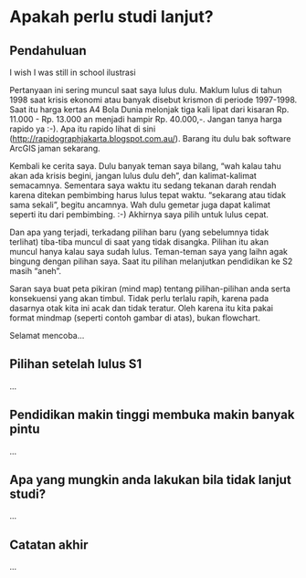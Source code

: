 # Apakah perlu studi lanjut?

## Pendahuluan 

I wish I was still in school
ilustrasi

Pertanyaan ini sering muncul saat saya lulus dulu. Maklum lulus di tahun 1998 saat krisis ekonomi atau banyak disebut krismon di periode 1997-1998. Saat itu harga kertas A4 Bola Dunia melonjak tiga kali lipat dari kisaran Rp. 11.000 - Rp. 13.000 an menjadi hampir Rp. 40.000,-. Jangan tanya harga rapido ya :-). Apa itu rapido lihat di sini (http://rapidographjakarta.blogspot.com.au/). Barang itu dulu bak software ArcGIS jaman sekarang.

Kembali ke cerita saya. Dulu banyak teman saya bilang, “wah kalau tahu akan ada krisis begini, jangan lulus dulu deh”, dan kalimat-kalimat semacamnya. Sementara saya waktu itu sedang tekanan darah rendah karena ditekan pembimbing harus lulus tepat waktu. “sekarang atau tidak sama sekali”, begitu ancamnya. Wah dulu gemetar juga dapat kalimat seperti itu dari pembimbing. :-) Akhirnya saya pilih untuk lulus cepat.

Dan apa yang terjadi, terkadang pilihan baru (yang sebelumnya tidak terlihat) tiba-tiba muncul di saat yang tidak disangka. Pilihan itu akan muncul hanya kalau saya sudah lulus. Teman-teman saya yang laihn agak bingung dengan pilihan saya. Saat itu pilihan melanjutkan pendidikan ke S2 masih “aneh”.

Saran saya buat peta pikiran (mind map) tentang pilihan-pilihan anda serta konsekuensi yang akan timbul. Tidak perlu terlalu rapih, karena pada dasarnya otak kita ini acak dan tidak teratur. Oleh karena itu kita pakai format mindmap (seperti contoh gambar di atas), bukan flowchart.

Selamat mencoba…

## Pilihan setelah lulus S1 

...

## Pendidikan makin tinggi membuka makin banyak pintu

...

## Apa yang mungkin anda lakukan bila tidak lanjut studi?

...

## Catatan akhir 

...